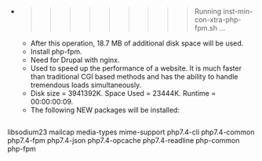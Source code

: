 * >>>>>>>>> Running inst-min-con-xtra-php-fpm.sh ...
  * After this operation, 18.7 MB of additional disk space will be used.
  * Install php-fpm.
  * Need for Drupal with nginx.
  * Used to speed up the performance of a website. It is much faster than traditional CGI based methods and has the ability to handle tremendous loads simultaneously.
  * Disk size = 3941392K. Space Used = 23444K. Runtime = 00:00:00:09.
  * The following NEW packages will be installed:
  ```bash
libsodium23 mailcap media-types mime-support php7.4-cli
php7.4-common php7.4-fpm php7.4-json php7.4-opcache php7.4-readline
php-common php-fpm
  ```
